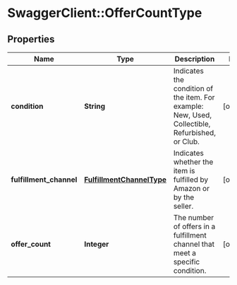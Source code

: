 # SwaggerClient::OfferCountType

## Properties
Name | Type | Description | Notes
------------ | ------------- | ------------- | -------------
**condition** | **String** | Indicates the condition of the item. For example: New, Used, Collectible, Refurbished, or Club. | [optional] 
**fulfillment_channel** | [**FulfillmentChannelType**](FulfillmentChannelType.md) | Indicates whether the item is fulfilled by Amazon or by the seller. | [optional] 
**offer_count** | **Integer** | The number of offers in a fulfillment channel that meet a specific condition. | [optional] 


